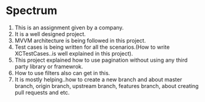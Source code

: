 # Spectrum
1) This is an assignment given by a company.
2) It is a well designed project.
3) MVVM architecture is being followed in this project.
4) Test cases is being written for all the scenarios.(How to write XCTestCases..is well explained in this project).
5) This project explained how to use pagination without using any third party library or framewrok.
6) How to use filters also can get in this.
7) It is mostly helping..how to create a new branch and about master branch, origin branch, upstream branch, features branch, about creating pull requests and etc.

